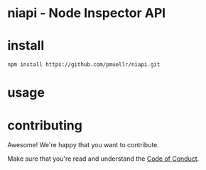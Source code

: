 niapi - Node Inspector API
================================================================================


install
================================================================================

    npm install https://github.com/pmuellr/niapi.git


usage
================================================================================


contributing
================================================================================

Awesome!  We're happy that you want to contribute.

Make sure that you're read and understand the [Code of Conduct](CODE_OF_CONDUCT.md).

